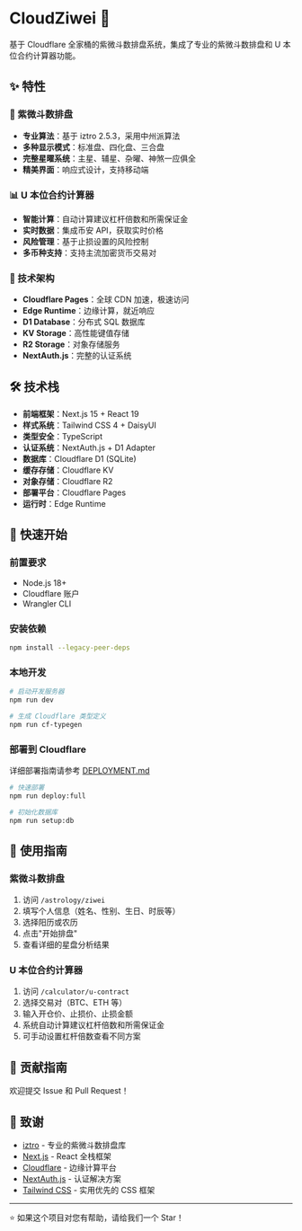 # CloudZiwei 🔮

基于 Cloudflare 全家桶的紫微斗数排盘系统，集成了专业的紫微斗数排盘和 U 本位合约计算器功能。

## ✨ 特性

### 🔮 紫微斗数排盘

- **专业算法**：基于 iztro 2.5.3，采用中州派算法
- **多种显示模式**：标准盘、四化盘、三合盘
- **完整星曜系统**：主星、辅星、杂曜、神煞一应俱全
- **精美界面**：响应式设计，支持移动端

### 📊 U 本位合约计算器

- **智能计算**：自动计算建议杠杆倍数和所需保证金
- **实时数据**：集成币安 API，获取实时价格
- **风险管理**：基于止损设置的风险控制
- **多币种支持**：支持主流加密货币交易对

### 🚀 技术架构

- **Cloudflare Pages**：全球 CDN 加速，极速访问
- **Edge Runtime**：边缘计算，就近响应
- **D1 Database**：分布式 SQL 数据库
- **KV Storage**：高性能键值存储
- **R2 Storage**：对象存储服务
- **NextAuth.js**：完整的认证系统

## 🛠️ 技术栈

- **前端框架**：Next.js 15 + React 19
- **样式系统**：Tailwind CSS 4 + DaisyUI
- **类型安全**：TypeScript
- **认证系统**：NextAuth.js + D1 Adapter
- **数据库**：Cloudflare D1 (SQLite)
- **缓存存储**：Cloudflare KV
- **对象存储**：Cloudflare R2
- **部署平台**：Cloudflare Pages
- **运行时**：Edge Runtime

## 🚀 快速开始

### 前置要求

- Node.js 18+
- Cloudflare 账户
- Wrangler CLI

### 安装依赖

```bash
npm install --legacy-peer-deps
```

### 本地开发

```bash
# 启动开发服务器
npm run dev

# 生成 Cloudflare 类型定义
npm run cf-typegen
```

### 部署到 Cloudflare

详细部署指南请参考 [DEPLOYMENT.md](./DEPLOYMENT.md)

```bash
# 快速部署
npm run deploy:full

# 初始化数据库
npm run setup:db
```

## 📖 使用指南

### 紫微斗数排盘

1. 访问 `/astrology/ziwei`
2. 填写个人信息（姓名、性别、生日、时辰等）
3. 选择阳历或农历
4. 点击"开始排盘"
5. 查看详细的星盘分析结果

### U 本位合约计算器

1. 访问 `/calculator/u-contract`
2. 选择交易对（BTC、ETH 等）
3. 输入开仓价、止损价、止损金额
4. 系统自动计算建议杠杆倍数和所需保证金
5. 可手动设置杠杆倍数查看不同方案

## 🤝 贡献指南

欢迎提交 Issue 和 Pull Request！

## 🙏 致谢

- [iztro](https://github.com/SylarLong/iztro) - 专业的紫微斗数排盘库
- [Next.js](https://nextjs.org/) - React 全栈框架
- [Cloudflare](https://cloudflare.com/) - 边缘计算平台
- [NextAuth.js](https://next-auth.js.org/) - 认证解决方案
- [Tailwind CSS](https://tailwindcss.com/) - 实用优先的 CSS 框架

---

⭐ 如果这个项目对您有帮助，请给我们一个 Star！
